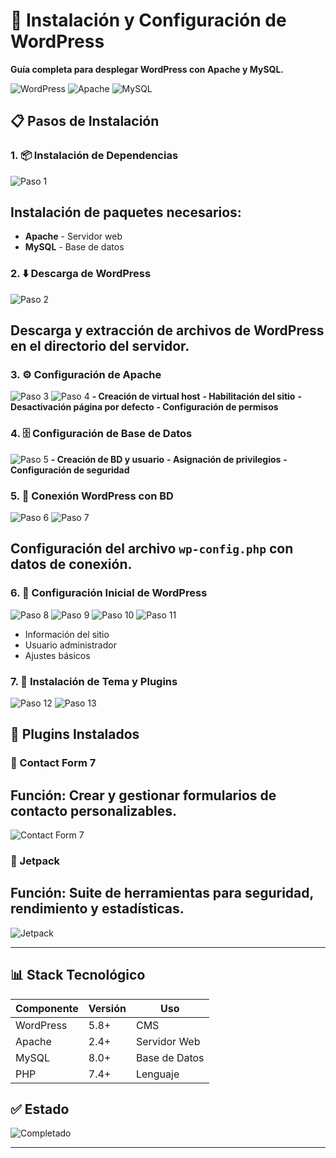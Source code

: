 # 🚀 Instalación y Configuración de WordPress

**Guía completa para desplegar WordPress con Apache y MySQL.**

![WordPress](https://img.shields.io/badge/WordPress-5.8%2B-blue?style=for-the-badge&logo=wordpress)
![Apache](https://img.shields.io/badge/Apache-2.4-green?style=for-the-badge&logo=apache)
![MySQL](https://img.shields.io/badge/MySQL-8.0-blue?style=for-the-badge&logo=mysql)

## 📋 Pasos de Instalación

### 1. 📦 Instalación de Dependencias
![Paso 1](1.png)
## **Instalación de paquetes necesarios:**
- **Apache** - Servidor web
- **MySQL** - Base de datos

### 2. ⬇️ Descarga de WordPress
![Paso 2](2.png)
## **Descarga y extracción de archivos de WordPress en el directorio del servidor.**

### 3. ⚙️ Configuración de Apache
![Paso 3](3.png)
![Paso 4](4.png)
**- Creación de virtual host**
**- Habilitación del sitio**
**- Desactivación página por defecto**
**- Configuración de permisos**

### 4. 🗄️ Configuración de Base de Datos
![Paso 5](5.png)
**- Creación de BD y usuario**
**- Asignación de privilegios**
**- Configuración de seguridad**

### 5. 🔗 Conexión WordPress con BD
![Paso 6](6.png)
![Paso 7](7.png)
## **Configuración del archivo `wp-config.php` con datos de conexión.**

### 6. 🎯 Configuración Inicial de WordPress
![Paso 8](8.png)
![Paso 9](9.png)
![Paso 10](10.png)
![Paso 11](11.png)
- Información del sitio
- Usuario administrador
- Ajustes básicos

### 7. 🎨 Instalación de Tema y Plugins
![Paso 12](12.png)
![Paso 13](13.png)

## 🔌 Plugins Instalados

### 📧 Contact Form 7
## **Función**: Crear y gestionar formularios de contacto personalizables.

![Contact Form 7](https://img.shields.io/badge/Plugin-Contact%20Form%207-orange?style=flat-square)

### 🚀 Jetpack
## **Función**: Suite de herramientas para seguridad, rendimiento y estadísticas.

![Jetpack](https://img.shields.io/badge/Plugin-Jetpack-blue?style=flat-square)

---

## 📊 Stack Tecnológico

| Componente | Versión | Uso |
|------------|---------|-----|
| WordPress | 5.8+ | CMS |
| Apache | 2.4+ | Servidor Web |
| MySQL | 8.0+ | Base de Datos |
| PHP | 7.4+ | Lenguaje |

## ✅ Estado
![Completado](https://img.shields.io/badge/Estado-Completado-success?style=for-the-badge)

---
